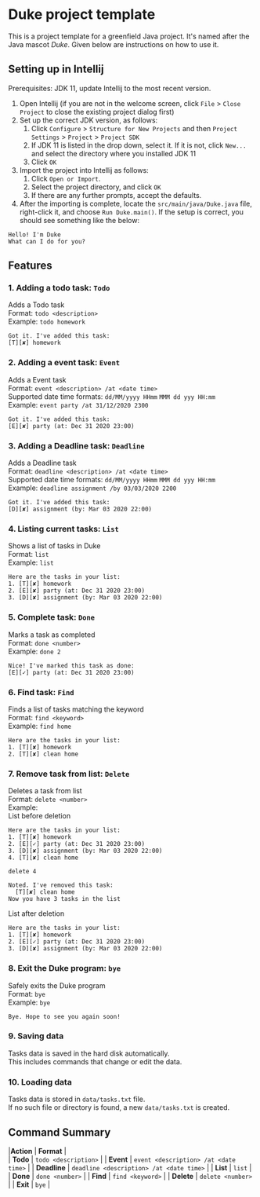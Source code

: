 # Duke project template

This is a project template for a greenfield Java project. It's named after the Java mascot _Duke_. Given below are instructions on how to use it.

## Setting up in Intellij

Prerequisites: JDK 11, update Intellij to the most recent version.

1. Open Intellij (if you are not in the welcome screen, click `File` > `Close Project` to close the existing project dialog first)
1. Set up the correct JDK version, as follows:
   1. Click `Configure` > `Structure for New Projects` and then `Project Settings` > `Project` > `Project SDK`
   1. If JDK 11 is listed in the drop down, select it. If it is not, click `New...` and select the directory where you installed JDK 11
   1. Click `OK`
1. Import the project into Intellij as follows:
   1. Click `Open or Import`.
   1. Select the project directory, and click `OK`
   1. If there are any further prompts, accept the defaults.
1. After the importing is complete, locate the `src/main/java/Duke.java` file, right-click it, and choose `Run Duke.main()`. If the setup is correct, you should see something like the below:
```
Hello! I'm Duke
What can I do for you?
```
## Features

### 1.  Adding a todo task: `Todo`  
Adds a Todo task  
Format: `todo <description>`  
Example: `todo homework`  
```
Got it. I've added this task:
[T][✘] homework
```

### 2. Adding a event task: `Event`  
Adds a Event task  
Format: `event <description> /at <date time>`  
Supported date time formats: `dd/MM/yyyy HHmm` `MMM dd yyy HH:mm`  
Example: `event party /at 31/12/2020 2300`  
```
Got it. I've added this task:
[E][✘] party (at: Dec 31 2020 23:00)
```

### 3. Adding a Deadline task: `Deadline`  
Adds a Deadline task  
Format: `deadline <description> /at <date time>`  
Supported date time formats: `dd/MM/yyyy HHmm` `MMM dd yyy HH:mm`  
Example: `deadline assignment /by 03/03/2020 2200`  
```
Got it. I've added this task:
[D][✘] assignment (by: Mar 03 2020 22:00)
```

### 4. Listing current tasks: `List`  
Shows a list of tasks in Duke  
Format: `list`  
Example: `list`  
```
Here are the tasks in your list:
1. [T][✘] homework
2. [E][✘] party (at: Dec 31 2020 23:00)
3. [D][✘] assignment (by: Mar 03 2020 22:00)
```

### 5. Complete task: `Done`  
Marks a task as completed  
Format: `done <number>`  
Example: `done 2`  
```
Nice! I've marked this task as done:
[E][✓] party (at: Dec 31 2020 23:00)
```
### 6. Find task: `Find`  
Finds a list of tasks matching the keyword  
Format: `find <keyword>`  
Example: `find home`  
```
Here are the tasks in your list:
1. [T][✘] homework
2. [T][✘] clean home
```
### 7. Remove task from list: `Delete`  
Deletes a task from list  
Format: `delete <number>`  
Example:  
List before deletion  
```
Here are the tasks in your list:
1. [T][✘] homework
2. [E][✓] party (at: Dec 31 2020 23:00)
3. [D][✘] assignment (by: Mar 03 2020 22:00)
4. [T][✘] clean home
```
`delete 4`
```
Noted. I've removed this task:
  [T][✘] clean home
Now you have 3 tasks in the list
```
List after deletion  
```
Here are the tasks in your list:
1. [T][✘] homework
2. [E][✓] party (at: Dec 31 2020 23:00)
3. [D][✘] assignment (by: Mar 03 2020 22:00)
```
### 8. Exit the Duke program: `bye`  
Safely exits the Duke program  
Format: `bye`  
Example: `bye`  
```
Bye. Hope to see you again soon!  
```
### 9. Saving data  
Tasks data is saved in the hard disk automatically.  
This includes commands that change or edit the data.  

### 10. Loading data  
Tasks data is stored in `data/tasks.txt` file.   
If no such file or directory is found, a new `data/tasks.txt` is created.  

## Command Summary  
<style>
.tablelines table, .tablelines td, .tablelines th {
        border: 1px solid black;
        }
</style>

|**Action** | **Format** |  
| **Todo** | `todo <description>` | 
| **Event** | `event <description> /at <date time>` | 
| **Deadline** | `deadline <description> /at <date time>` |
| **List** | `list` |
| **Done** | `done <number>` |
| **Find** | `find <keyword>` |
| **Delete** | `delete <number>` |
| **Exit** | `bye` |

